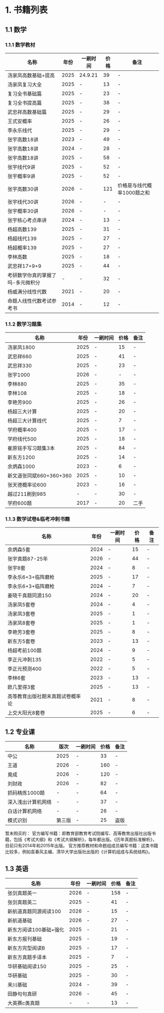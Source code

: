 # 1. 书籍列表

## 1.1 数学

### 1.1.1 数学教材

| 名称 | 年份 | 一刷时间 | 价格 | 备注 |
| --- | --- | --- | --- | --- |
| 汤家凤高数基础+提高 | 2025 | 24.9.21 | 39 | - |
| 汤家凤复习大全 | 2025 | - | 13 | - |
| 复习全书基础篇 | 2025 | - | 23 | - |
| 复习全书提高篇 | 2025 | - | 38 | - |
| 武忠祥高数基础篇 | 2025 | - | 29 | - |
| 王式安概率 | 2025 | - | 26 | - |
| 李永乐线代 | 2025 | - | 29 | - |
| 张宇高数18讲 | 2023 | - | 49 | - |
| 张宇高数18讲 | 2024 | - | 28 | - |
| 张宇高数18讲 | 2025 | - | 58 | - |
| 张宇线代9讲 | 2025 | - | 52| - |
| 张宇概率9讲 | 2025 | - | 52 | - |
| 张宇高数30讲 | 2026 | - | 121 | 价格是与线代概率1000题之和 |
| 张宇线代30讲 | 2026 | - | - | - |
| 张宇概率30讲 | 2026 | - | - | - |
| 张宇核心考点串讲 | 2024 | - | 13 | - |
| 杨超高数139 | 2025 | - | 31 | - |
| 杨超线代139 | 2025 | - | 27 | - |
| 杨超概率139 | 2025 | - | 27 | - |
| 李林高数 | 2025 | - | 18 | - |
| 武忠祥17+9+9 | 2025 | - | 44 | - |
| 考研数学你真的掌握了吗-多元微积分 | - | - | 32 | - |
| 杨威满分线性代数 | 2021 | - | 20 | - |
| 命题人线性代数考试参考书 | 2014 | - | 12 | - |


### 1.1.2 数学习题集

| 名称 | 年份 | 一刷时间 | 价格 | 备注 |
| --- | --- | --- | --- | --- |
| 汤家凤1800 | 2025 | - | 15 | - |
| 武忠祥660 | 2025 | - | 41 | - |
| 武忠祥330 | 2025 | - | 23 | - |
| 张宇1000 | 2026 | - | - | - |
| 李林880 | 2025 | - | 35 | - |
| 李林108 | 2025 | - | 18 | - |
| 李艳芳900 | 2025 | - | 26 | - |
| 杨超三大计算 | 2025 | - | 20 | - |
| 杨超三大计算线代 | 2025 | - | 7 | - |
| 学府概率400 | 2025 | - | 17 | - |
| 学府线代500 | 2025 | - | 18 | - |
| 崔原铭手写习题集3本 | 2025 | - | 84 | - |
| 新东方1200 | 2025 | - | 14 | - |
| 余炳森1000 | 2023 | - | 6 | - |
| 新文道张同斌660+360+360 | 2025 | - | 10 | - |
| 张天德概率论600 | 2023 | - | 16 | - |
| 越过211刷到985 | - | - | 30 | - |
| 学府600题 | 2017 | - | 20 | 二手 |





### 1.1.3 数学试卷&临考冲刺书籍

| 名称 | 年份 | 一刷时间 | 价格 | 备注 |
| --- | --- | --- | --- | --- |
| 余炳森5套 | 2024 | - | 15 | - |
| 张宇真题87-25年 | 2026 | - | 44 | - |
| 张宇8套 | 2024 | - | 8 | - |
| 李永乐6+3+临阵磨枪 | 2025 | - | 17 | - |
| 李永乐6+3+临阵磨枪 | 2024 | - | 7 | - |
| 姜晓千真题同源150 | 2024 | - | 20 | - |
| 汤家凤5套卷 | 2024 | - | 4 | - |
| 汤家凤3套卷 | 2025 | - | 1 | - |
| 汤家凤8套卷 | 2025 | - | 1 | - |
| 李艳芳3套卷 | 2025 | - | 8 | - |
| 新东方5套卷 | 2023 | - | 13 | - |
| 杨超考前100题 | 2024 | - | 9 | - |
| 李正元冲刺135 | 2022 | - | 5 | - |
| 李正元预测400 | 2022 | - | 5 | - |
| 李林6套 | 2023 | - | 13 | - |
| 欧几里得3套 | 2025 | - | 13 | - |
| 高等教育出版社期末真题试卷概率论 | 2021 | - | 8 | - |
| 上交大阳光8套卷 | 2025 | - | 6 | - |



## 1.2 专业课

| 名称 | 版次 | 一刷时间 | 价格 | 备注 |
| --- | --- | --- | --- | --- |
| 中公 | 2025 | - | 33 | - |
| 王道 | 2026 | - | 160 | - |
| 竟成 | 2026 | - | 120 | - |
| 刘财政 | 2026 | - | 82 | - |
| 抓码精炼1000题 | - | - | 64 | - |
| 深入浅出计算机网络 | - | - | 37 | - |
| 白话计算机网络 | - | - | 26 | - |
| 模式识别 | 第三版 | - | 25 | 盗版 |

暂未购买的：
官方编写书籍：即教育部教育考试院编写、高等教育出版社出版书籍，包括《考试大纲》和《考试大纲解析》，每年都出版。《历年真题标准解析》，目前只有2014年和2015年出版。
官方推荐教材和命题组成员编写书籍：这类书籍比较多，例如袁春风主编、清华大学出版社出版的《计算机组成与系统结构》。


## 1.3 英语

| 名称 | 年份 | 一刷时间 | 价格 | 备注 |
| --- | --- | --- | --- | --- |
| 张剑真题英一 | 2026 | - | 158 | - |
| 张剑真题英二 | 2025 | - | 41 | - |
| 新航道真题同源阅读100 | 2026 | - | 15 | - |
| 新航道基础 | 2026 | - | 27 | - |
| 新东方阅读100基础+强化 | 2025 | - | 21 | - |
| 新东方报刊基础 | 2025 | - | 19 | - |
| 新东方完型阅读B | 2025 | - | 17 | - |
| 新东方真题手译本 | 2025 | - | 7 | - |
| 华研基础阅读150 | 2025 | - | 25 | - |
| 华研基础 | 2025 | - | 30 | - |
| 来川基础 | 2024 | - | 39 | - |
| 田静句句真研 | 2026 | - | 45 | - |
| 大英赛c类真题 | - | - | 13 | - |

